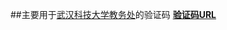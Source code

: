 ##主要用于[武汉科技大学教务处](http://jwxt.wust.edu.cn/whkjdx/)的验证码
**[验证码URL](http://jwxt.wust.edu.cn/whkjdx/verifycode.servlet?0.12337475696465894)**

